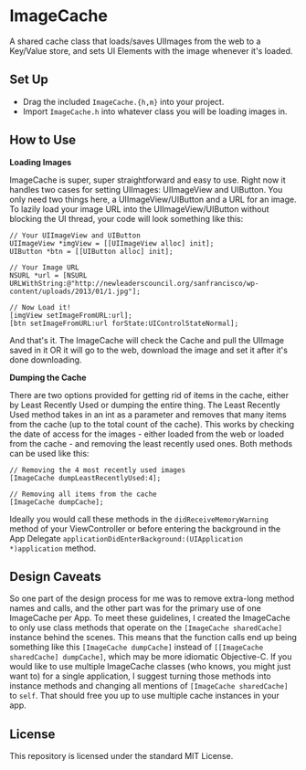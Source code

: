 ImageCache
==========

A shared cache class that loads/saves UIImages from the web to a Key/Value store, and sets UI Elements with the image whenever it's loaded.

## Set Up ##

* Drag the included <code>ImageCache.{h,m}</code> into your project.
* Import <code>ImageCache.h</code> into whatever class you will be loading images in.

## How to Use ##

**Loading Images**

ImageCache is super, super straightforward and easy to use. Right now it handles two cases for setting UIImages: UIImageView and UIButton. You only need two things here, a UIImageView/UIButton and a URL for an image. To lazily load your image URL into the UIImageView/UIButton without blocking the UI thread, your code will look something like this:

```objc
// Your UIImageView and UIButton
UIImageView *imgView = [[UIImageView alloc] init];
UIButton *btn = [[UIButton alloc] init];

// Your Image URL
NSURL *url = [NSURL URLWithString:@"http://newleaderscouncil.org/sanfrancisco/wp-content/uploads/2013/01/1.jpg"];

// Now Load it!
[imgView setImageFromURL:url];
[btn setImageFromURL:url forState:UIControlStateNormal];
```

And that's it. The ImageCache will check the Cache and pull the UIImage saved in it OR it will go to the web, download the image and set it after it's done downloading.

**Dumping the Cache**

There are two options provided for getting rid of items in the cache, either by Least Recently Used or dumping the entire thing. The Least Recently Used method takes in an int as a parameter and removes that many items from the cache (up to the total count of the cache). This works by checking the date of access for the images - either loaded from the web or loaded from the cache - and removing the least recently used ones. Both methods can be used like this:

```objc
// Removing the 4 most recently used images
[ImageCache dumpLeastRecentlyUsed:4];

// Removing all items from the cache
[ImageCache dumpCache];
```

Ideally you would call these methods in the <code>didReceiveMemoryWarning</code> method of your ViewController or before entering the background in the App Delegate <code>applicationDidEnterBackground:(UIApplication *)application</code> method.

## Design Caveats ##

So one part of the design process for me was to remove extra-long method names and calls, and the other part was for the primary use of one ImageCache per App. To meet these guidelines, I created the ImageCache to only use class methods that operate on the <code>[ImageCache sharedCache]</code> instance behind the scenes. This means that the function calls end up being something like this <code>[ImageCache dumpCache]</code> instead of <code>[[ImageCache sharedCache] dumpCache]</code>, which may be more idiomatic Objective-C. If you would like to use multiple ImageCache classes (who knows, you might just want to) for a single application, I suggest turning those methods into instance methods and changing all mentions of <code>[ImageCache sharedCache]</code> to <code>self</code>. That should free you up to use multiple cache instances in your app.

## License ##

This repository is licensed under the standard MIT License.
